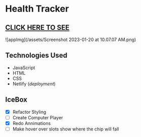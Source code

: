 # Health Tracker

[CLICK HERE TO SEE](https://health-tracker.fly.dev "Health - Tracker Link")
---------------------
![appImg](/assets/Screenshot 2023-01-20 at 10.07.07 AM.png)





## Technologies Used

* JavaScript
* HTML
* CSS
* Netlify (*deployment*)

## IceBox

- [x] Refactor Styling
- [ ] Create Computer Player
- [x] Redo Annimations
- [ ] Make hover over slots show where the chip will fall